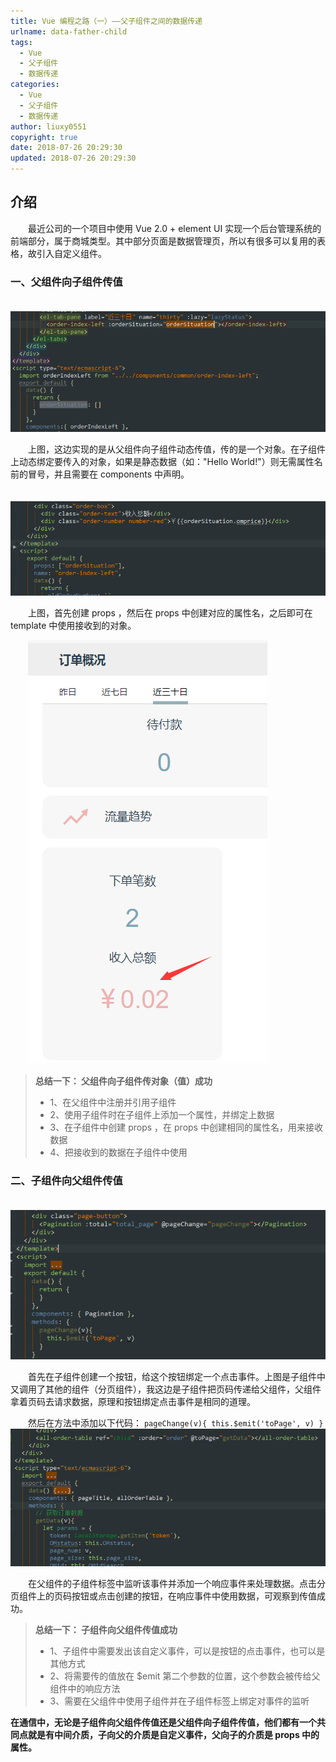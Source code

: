 ```yaml
---
title: Vue 编程之路（一）——父子组件之间的数据传递
urlname: data-father-child
tags:
  - Vue
  - 父子组件
  - 数据传递
categories:
  - Vue
  - 父子组件
  - 数据传递
author: liuxy0551
copyright: true
date: 2018-07-26 20:29:30
updated: 2018-07-26 20:29:30
---
```


## 介绍

　　最近公司的一个项目中使用 Vue 2.0 + element UI 实现一个后台管理系统的前端部分，属于商城类型。其中部分页面是数据管理页，所以有很多可以复用的表格，故引入自定义组件。
<!--more-->


### 一、父组件向子组件传值

　　![](https://raw.githubusercontent.com/liuxy0551/liuxy0551.github.io.jekyll/master/images/posts/Data_Father_Child/2.png)

　　上图，这边实现的是从父组件向子组件动态传值，传的是一个对象。在子组件上动态绑定要传入的对象，如果是静态数据（如："Hello World!"）则无需属性名前的冒号，并且需要在 components 中声明。

　　![](https://raw.githubusercontent.com/liuxy0551/liuxy0551.github.io.jekyll/master/images/posts/Data_Father_Child/3.png)

　　上图，首先创建 props ，然后在 props 中创建对应的属性名，之后即可在 template 中使用接收到的对象。

　　![](https://raw.githubusercontent.com/liuxy0551/liuxy0551.github.io.jekyll/master/images/posts/Data_Father_Child/4.png)

>**总结一下：  父组件向子组件传对象（值）成功**
>* 1、在父组件中注册并引用子组件
>* 2、使用子组件时在子组件上添加一个属性，并绑定上数据
>* 3、在子组件中创建 props ，在 props 中创建相同的属性名，用来接收数据
>* 4、把接收到的数据在子组件中使用

### 二、子组件向父组件传值

　　![](https://raw.githubusercontent.com/liuxy0551/liuxy0551.github.io.jekyll/master/images/posts/Data_Father_Child/5.png)

　　首先在子组件创建一个按钮，给这个按钮绑定一个点击事件。上图是子组件中又调用了其他的组件（分页组件），我这边是子组件把页码传递给父组件，父组件拿着页码去请求数据，原理和按钮绑定点击事件是相同的道理。

　　然后在方法中添加以下代码：
    ```
     pageChange(v){
         this.$emit('toPage', v)
     }
    ```
　　![](https://raw.githubusercontent.com/liuxy0551/liuxy0551.github.io.jekyll/master/images/posts/Data_Father_Child/6.png)

　　在父组件的子组件标签中监听该事件并添加一个响应事件来处理数据。点击分页组件上的页码按钮或点击创建的按钮，在响应事件中使用数据，可观察到传值成功。

>**总结一下：  子组件向父组件传值成功**
>* 1、子组件中需要发出该自定义事件，可以是按钮的点击事件，也可以是其他方式
>* 2、将需要传的值放在 $emit 第二个参数的位置，这个参数会被传给父组件中的响应方法
>* 3、需要在父组件中使用子组件并在子组件标签上绑定对事件的监听

**在通信中，无论是子组件向父组件传值还是父组件向子组件传值，他们都有一个共同点就是有中间介质，子向父的介质是自定义事件，父向子的介质是 props 中的属性。**
